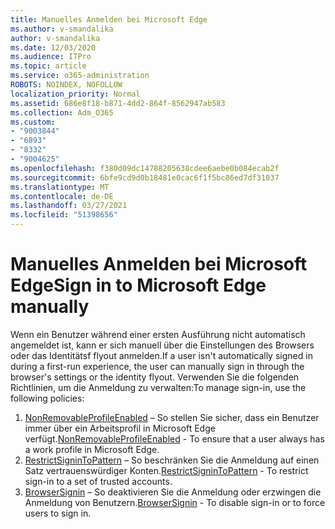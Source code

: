```yaml
---
title: Manuelles Anmelden bei Microsoft Edge
ms.author: v-smandalika
author: v-smandalika
ms.date: 12/03/2020
ms.audience: ITPro
ms.topic: article
ms.service: o365-administration
ROBOTS: NOINDEX, NOFOLLOW
localization_priority: Normal
ms.assetid: 686e8f18-b871-4dd2-864f-8562947ab583
ms.collection: Adm_O365
ms.custom:
- "9003844"
- "6893"
- "8332"
- "9004625"
ms.openlocfilehash: f380d09dc14788205638cdee6aebe0b084ecab2f
ms.sourcegitcommit: 6bfe9cd9d0b18481e0cac6f1f5bc86ed7df31037
ms.translationtype: MT
ms.contentlocale: de-DE
ms.lasthandoff: 03/27/2021
ms.locfileid: "51398656"
---
```

# <a name="sign-in-to-microsoft-edge-manually"></a><span data-ttu-id="1b042-102">Manuelles Anmelden bei Microsoft Edge</span><span class="sxs-lookup"><span data-stu-id="1b042-102">Sign in to Microsoft Edge manually</span></span>

<span data-ttu-id="1b042-103">Wenn ein Benutzer während einer ersten Ausführung nicht automatisch angemeldet ist, kann er sich manuell über die Einstellungen des Browsers oder das Identitätsf flyout anmelden.</span><span class="sxs-lookup"><span data-stu-id="1b042-103">If a user isn't automatically signed in during a first-run experience, the user can manually sign in through the browser's settings or the identity flyout.</span></span> <span data-ttu-id="1b042-104">Verwenden Sie die folgenden Richtlinien, um die Anmeldung zu verwalten:</span><span class="sxs-lookup"><span data-stu-id="1b042-104">To manage sign-in, use the following policies:</span></span>

1. <span data-ttu-id="1b042-105">[NonRemovableProfileEnabled](https://docs.microsoft.com/deployedge/microsoft-edge-policies#nonremovableprofileenabled) – So stellen Sie sicher, dass ein Benutzer immer über ein Arbeitsprofil in Microsoft Edge verfügt.</span><span class="sxs-lookup"><span data-stu-id="1b042-105">[NonRemovableProfileEnabled](https://docs.microsoft.com/deployedge/microsoft-edge-policies#nonremovableprofileenabled) - To ensure that a user always has a work profile in Microsoft Edge.</span></span>
2. <span data-ttu-id="1b042-106">[RestrictSigninToPattern](https://docs.microsoft.com/deployedge/microsoft-edge-policies#restrictsignintopattern) – So beschränken Sie die Anmeldung auf einen Satz vertrauenswürdiger Konten.</span><span class="sxs-lookup"><span data-stu-id="1b042-106">[RestrictSigninToPattern](https://docs.microsoft.com/deployedge/microsoft-edge-policies#restrictsignintopattern) - To restrict sign-in to a set of trusted accounts.</span></span>
3. <span data-ttu-id="1b042-107">[BrowserSignin](https://docs.microsoft.com/deployedge/microsoft-edge-policies#browsersignin) – So deaktivieren Sie die Anmeldung oder erzwingen die Anmeldung von Benutzern.</span><span class="sxs-lookup"><span data-stu-id="1b042-107">[BrowserSignin](https://docs.microsoft.com/deployedge/microsoft-edge-policies#browsersignin) - To disable sign-in or to force users to sign in.</span></span>

